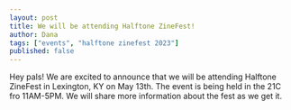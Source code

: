 ```yaml
---
layout: post
title: We will be attending Halftone ZineFest!
author: Dana
tags: ["events", "halftone zinefest 2023"]
published: false
---
```


Hey pals! We are excited to announce that we will be attending Halftone ZineFest in Lexington, KY on May 13th. The event is being held in the 21C fro 11AM-5PM. We will share more information about the fest as we get it.

<!--more-->
